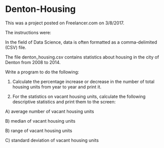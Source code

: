 # Denton-Housing

This was a project posted on Freelancer.com on 3/8/2017.

The instructions were:

In the field of Data Science, data is often formatted as a comma-delimited (CSV) file.

The file denton_housing.csv contains statistics about housing in the city of Denton from 2008 to 2014. 

Write a program to do the following:

1) Calculate the percentage increase or decrease in the number of total housing units from year to year and print it.

2) For the statistics on vacant housing units, calculate the following descriptive statistics and print them to the screen:

A) average number of vacant housing units

B) median of vacant housing units

B) range of vacant housing units 

C) standard deviation of vacant housing units

